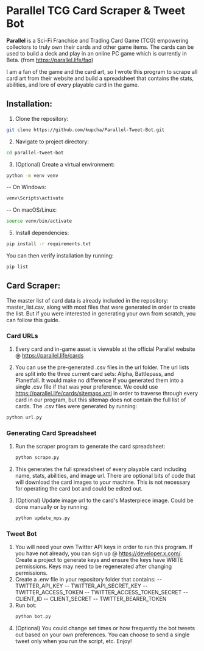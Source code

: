 # Parallel TCG Card Scraper & Tweet Bot

**Parallel** is a Sci-Fi Franchise and Trading Card Game (TCG) empowering collectors to truly own their cards and other game items. The cards can be used to build a deck and play in an online PC game which is currently in Beta. (from https://parallel.life/faq)

I am a fan of the game and the card art, so I wrote this program to scrape all card art from their website and build a spreadsheet that contains the stats, abilities, and lore of every playable card in the game.

## Installation:

1. Clone the repository: 
  ```bash
  git clone https://github.com/kupcha/Parallel-Tweet-Bot.git
  ```
2. Navigate to project directory:
  ```bash
  cd parallel-tweet-bot
  ```
3. (Optional) Create a virtual environment:
  ```bash
  python -m venv venv
  ```
  -- On Windows:
  ```bash
  venv\Scripts\activate
  ```
  -- On macOS/Linux:
  ```bash
  source venv/bin/activate
  ```
5. Install dependencies:
  ```bash
  pip install -r requirements.txt
  ```
  You can then verify installation by running:
  ```bash
  pip list
  ```

## Card Scraper:

The master list of card data is already included in the repository: master_list.csv, along with most files that were generated in order to create the list. But if you were interested in generating your own from scratch, you can follow this guide.

### Card URLs
1. Every card and in-game asset is viewable at the official Parallel website @ https://parallel.life/cards

2.    You can use the pre-generated .csv files in the url folder. The url lists are split into the three current card sets: Alpha, Battlepass, and Planetfall. It would make no difference if you generated them into a single .csv file if that was your preference. We could use https://parallel.life/cards/sitemaps.xml in order to traverse through every card in our program, but this sitemap does not contain the full list of cards. The .csv files were generated by running:
   ```bash
   python url.py
   ```
### Generating Card Spreadsheet

1. Run the scraper program to generate the card spreadsheet:
   ```bash
   python scrape.py
   ```
2. This generates the full spreadsheet of every playable card including name, stats, abilities, and image url. There are optional bits of code that will download the card images to your machine. This is not necessary for operating the card bot and could be edited out.

3. (Optional) Update image url to the card's Masterpiece image. Could be done manually or by running:
   ```bash
   python update_mps.py
   ```
### Tweet Bot

1. You will need your own Twitter API keys in order to run this program. If you have not already, you can sign up @ https://developer.x.com/. Create a project to generate keys and ensure the keys have WRITE permissions. Keys may need to be regenerated after changing permissions.
2. Create a .env file in your repository folder that contains:
   -- TWITTER_API_KEY
   -- TWITTER_API_SECRET_KEY
   -- TWITTER_ACCESS_TOKEN
   -- TWITTER_ACCESS_TOKEN_SECRET
   -- CLIENT_ID
   -- CLIENT_SECRET
   -- TWITTER_BEARER_TOKEN
3. Run bot:
   ```bash
   python bot.py
   ```
4. (Optional) You could change set times or how frequently the bot tweets out based on your own preferences. You can choose to send a single tweet only when you run the script, etc. Enjoy!
   
